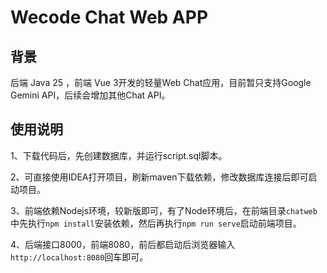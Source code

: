 # Wecode Chat Web APP

## 背景

后端 Java 25 ，前端 Vue 3开发的轻量Web Chat应用，目前暂只支持Google Gemini API，后续会增加其他Chat API。

## 使用说明

1、下载代码后，先创建数据库，并运行script.sql脚本。

2、可直接使用IDEA打开项目，刷新maven下载依赖，修改数据库连接后即可启动项目。

3、前端依赖Nodejs环境，较新版即可，有了Node环境后，在前端目录`chatweb`中先执行`npm install`安装依赖，然后再执行`npm run serve`启动前端项目。

4、后端接口8000，前端8080，前后都启动后浏览器输入`http://localhost:8080`回车即可。